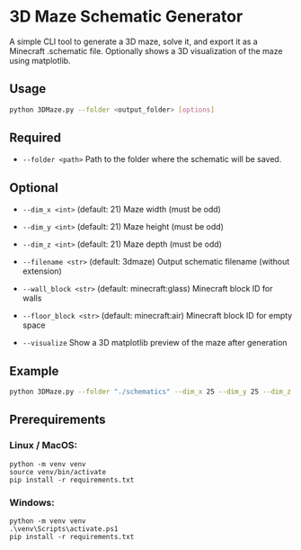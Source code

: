 # 3D Maze Schematic Generator
A simple CLI tool to generate a 3D maze, solve it, and export it as a Minecraft .schematic file. Optionally shows a 3D visualization of the maze using matplotlib.

## Usage
```bash
python 3DMaze.py --folder <output_folder> [options]
```

## Required

* `--folder <path>`
Path to the folder where the schematic will be saved.

## Optional
* `--dim_x <int>` (default: 21)
Maze width (must be odd)

* `--dim_y <int>` (default: 21)
Maze height (must be odd)

* `--dim_z <int>` (default: 21)
Maze depth (must be odd)

* `--filename <str>` (default: 3dmaze)
Output schematic filename (without extension)

* `--wall_block <str>` (default: minecraft:glass)
Minecraft block ID for walls

* `--floor_block <str>` (default: minecraft:air)
Minecraft block ID for empty space

* `--visualize`
Show a 3D matplotlib preview of the maze after generation

## Example
```bash
python 3DMaze.py --folder "./schematics" --dim_x 25 --dim_y 25 --dim_z 25 --filename my_maze --visualize
```

## Prerequirements
### Linux / MacOS:
```shell
python -m venv venv
source venv/bin/activate
pip install -r requirements.txt
```
### Windows:
```shell
python -m venv venv
.\venv\Scripts\activate.ps1
pip install -r requirements.txt
```